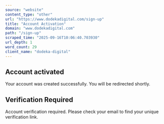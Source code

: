 ```yaml
---
source: "website"
content_type: "other"
url: "https://www.dodekadigital.com/sign-up"
title: "Account Activation"
domain: "www.dodekadigital.com"
path: "/sign-up"
scraped_time: "2025-09-16T10:06:40.703930"
url_depth: 1
word_count: 29
client_name: "dodeka-digital"
---
```


## Account activated

Your account was created successfully. You will be redirected shortly.

## Verification Required

Account verification required. Please check your email to find your unique verification link.
